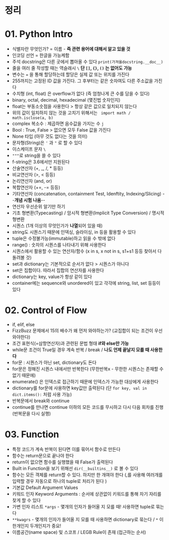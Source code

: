 # 정리

# 01. Python Intro

* 식별자란 무엇인가?  = 이름 - **즉 관련 용어에 대해서 알고 있을 것**
* 인코딩 선언 = 한글을 가능케함
* 주석 docstring은 다른 곳에서 뽑아올 수 있다 `print(가져올docstring.__doc__)`
* 줄을 여러 줄 작성할 때는 역슬래시 `\`  **단 `[]`, `{}`, `()` 는 없어도 가능**
* 변수는 `=` 을 통해 할당하는데 할당은 실제 값 또는 위치를 가진다
* 255까지는 고정된 ID 값을 가진다. 그 후부터는 같은 숫자여도 다른 주소값을 가진다
* 수치형 (int, float) 은 overflow가 없다 (즉 엄청나게 큰 수를 담을 수 있다)
* binary, octal, decimal, hexadecimal (몇진법 숫자인지)
* float는 부동소숫점을 사용한다 > 항상 같은 값으로 일치되지 않는다
* 위의 값이 일치하지 않는 것을 고치기 위해서는 ` import math / math.isclose(a, b)`
* complex 복소수 : 제곱하면 음수값을 가지는 수 `j`
* Bool : True, False > 없으면 모두 False 값을 가진다
* None 타입 (아무 것도 없다는 것을 의미)
* 문자형(String)은 `'` 과 `"` 로 할 수 있다
* 이스케이프 문자 `\`
* `"""`로 string을 쓸 수 있다
* f-string은 3.6에서만 지원된다
* 산술연산자 (+, _, /, * 등등)
* 비교연산자 (>, < 등등)
* 논리연산자 (and, or)
* 복합연산자 (+=, -= 등등)
* 기타연산자 (concatenation, containment Test, Idenftity, Indexing/Slicing) --**개념 시험 나옴**--
* 연산자 우선순위 알기만 하기
* 기초 형변환(Typecasting) / 암시적 형변환(Implicit Type Conversion) / 명시적 형변환
* 시퀀스 (1개 이상의 무엇인가가 **나열**되어 있을 때) 
* string도 시퀀스기 때문에 인덱싱, 슬라이싱, in 등을 활용할 수 있다
* tuple은 수정불가능(immutable)하고 읽을 수 밖에 없다
* range() : 숫자의 시퀀스를 나타내기 위해 사용한다
* 시퀀스에서 활용할 수 있는 연산자/함수  (x in s, x not in s, s1+s1 등등 찾아서 다 돌려볼 것)
* set과 dictionary는 기본적으로 순서가 없다 > 시퀀스가 아니다
* set은 집합이다. 따라서 집합의 연산자를 사용한다
* dictionary는 key, value가 항상 같이 있다
* container에는 sequence와 unordered이 있고 각각에 string, list, set 등등이 있다



# 02. Control of Flow

* if, elif, else
* FizzBuzz 문제에서 15의 배수가 왜 먼저 와야하는가? (교집합이 되는 조건이 우선 와야한다)
* 조건 표현식(=삼항연산자)과 관련된 문법 형태 **if와 else만 가능**
* while문 조건이 True일 경우 계속 반복 / break / **나도 언제 끝날지 모를 때 사용한다**
* for문 : 시퀀스가 아닌 set, dictionary도 돈다
* for문은 정해진 시퀀스 내에서만 반복한다 (무한반복x - 무한한 시퀀스는 존재할 수 없기 때문에)
* enumerate() 은 인덱스로 접근하기 때문에 인덱스가 가능한 대상에게 사용한다
* dictionary를 for문에 사용하면 key값만 출력된다 (단 `for key, val in dict.items():` 처럼 사용 가능)
* 반복문에서 break와 continue
* continue를 만나면 continue 이하의 모든 코드를 무시하고 다시 다음 회차를 진행 (반복문을 다시 실행)



# 03. Function

* 특정 코드가 계속 반복이 된다면 이를 묶어서 함수로 만든다
* 함수는 return문으로 끝나야 한다
* return이 없으면 함수를 실행했을 때 False가 출력된다
* Built in Function을 보기 위해선 `dir(__builtins__)` 로 볼 수 있다
* 함수는 모든 객체를 return할 수 있다. 하지만 한 개여야 한다 (,를 사용해 여러개를 입력할 경우 자동으로 하나의 tuple로 처리가 된다 )
* 기본값 Default Argument Values
* 키워드 인자 Keyword Arguments : 순서에 상관없이 키워드를 통해 자기 자리를 찾게 할 수 있다
* 가변 인자 리스트 `*args`  - 몇개의 인자가 들어올 지 모를 때! 사용하면 tuple로 묶는다
* `**kwagrs` - 몇개의 인자가 들어올 지 모를 때 사용하면 dictionary로 묶는다 / `*` 이 한개인지 두개인지가 중요!
* 이름공간(name space) 및 스코프 / LEGB Rule이 존재 (접근하는 순서)

